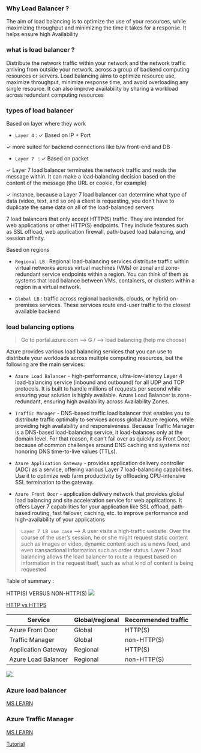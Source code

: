 ### Why Load Balancer ?

The aim of load balancing is to optimize the use of your resources, while maximizing throughput and minimizing the time it takes for a response. It helps ensure high Availability

### what is load balancer ?

Distribute the network traffic within your network and the network traffic arriving from outside your network.
across a group of backend computing resources or servers. Load balancing aims to optimize resource use, maximize throughput, minimize response time, and avoid overloading any single resource. It can also improve availability by sharing a workload across redundant computing resources

### types of load balancer

Based on layer where they work 

- `Layer 4` : 
✓ Based on IP + Port

✓ more suited for backend connections like b/w front-end and DB 

- `Layer 7 ` :
✓ Based on packet 

✓ Layer 7 load balancer terminates the network traffic and reads the message within. It can make a load‑balancing decision based on the content of the message (the URL or cookie, for example)

✓ instance, because a Layer 7 load balancer can determine what type of data (video, text, and so on) a client is requesting, you don’t have to duplicate the same data on all of the load-balanced servers

 7 load balancers that only accept HTTP(S) traffic. They are intended for web applications or other HTTP(S) endpoints. They include features such as SSL offload, web application firewall, path-based load balancing, and session affinity.


Based on regions 

- `Regional LB` : Regional load-balancing services distribute traffic within virtual networks across virtual machines (VMs) or zonal and zone-redundant service endpoints within a region. You can think of them as systems that load balance between VMs, containers, or clusters within a region in a virtual network.

- `Global LB` : traffic across regional backends, clouds, or hybrid on-premises services. These services route end-user traffic to the closest available backend

### load balancing options

> Go to portal.azure.com --> G / --> load balancing (help me choose)

Azure provides various load balancing services that you can use to distribute your workloads across multiple computing resources, but the following are the main services:

- `Azure Load Balancer` - high-performance, ultra-low-latency Layer 4 load-balancing service (inbound and outbound) for all UDP and TCP protocols. It is built to handle millions of requests per second while ensuring your solution is highly available. Azure Load Balancer is zone-redundant, ensuring high availability across Availability Zones.

- `Traffic Manager` - DNS-based traffic load balancer that enables you to distribute traffic optimally to services across global Azure regions, while providing high availability and responsiveness. Because Traffic Manager is a DNS-based load-balancing service, it load-balances only at the domain level. For that reason, it can't fail over as quickly as Front Door, because of common challenges around DNS caching and systems not honoring DNS time-to-live values (TTLs).

- `Azure Application Gateway` - provides application delivery controller (ADC) as a service, offering various Layer 7 load-balancing capabilities. Use it to optimize web farm productivity by offloading CPU-intensive SSL termination to the gateway.

- `Azure Front Door` - application delivery network that provides global load balancing and site acceleration service for web applications. It offers Layer 7 capabilities for your application like SSL offload, path-based routing, fast failover, caching, etc. to improve performance and high-availability of your applications

> `Layer 7 LB use case` --> A user visits a high‑traffic website. Over the course of the user’s session, he or she might request static content such as images or video, dynamic content such as a news feed, and even transactional information such as order status. Layer 7 load balancing allows the load balancer to route a request based on information in the request itself, such as what kind of content is being requested

Table of summary :

HTTP(S) VERSUS NON-HTTP(S)
![](https://www.cloudflare.com/img/learning/security/glossary/what-is-ssl/http-vs-https.svg)

[HTTP vs HTTPS](https://www.cloudflare.com/en-in/learning/ssl/why-is-http-not-secure/)

|Service|	Global/regional | 	Recommended traffic |
|-------|--------------|-------------|
| Azure Front Door |	Global	| HTTP(S) |
| Traffic Manager |	Global |non-HTTP(S) |
|Application Gateway | Regional |	HTTP(S) |
|Azure Load Balancer|	Regional|	non-HTTP(S)|

![](https://docs.microsoft.com/en-us/learn/wwl-azure/load-balancing-non-https-traffic-azure/media/load-balancing-decision-tree-3f132096.png).

### Azure load balancer 
[MS LEARN](https://docs.microsoft.com/en-us/learn/modules/load-balancing-non-https-traffic-azure/3-design-implement-azure-load-balancer-using-azure-portal)


### Azure Traffic Manager 

[MS LEARN ](https://docs.microsoft.com/en-us/learn/modules/load-balancing-non-https-traffic-azure/5-explore-azure-traffic-manager)

[Tutorial](https://docs.microsoft.com/en-us/azure/traffic-manager/quickstart-create-traffic-manager-profile)
